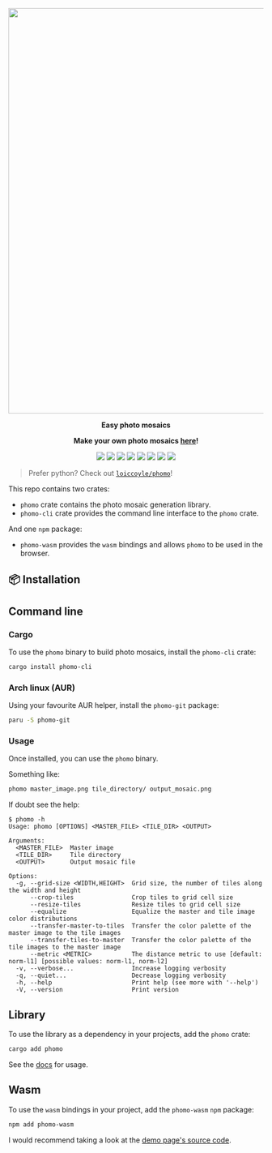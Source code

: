 <p align="center"><img src="https://i.imgur.com/l6U2V9T.png" width="800"></p>
<p align="center"><b>Easy photo mosaics</b></p>
<p align="center">
  <b>
  Make your own photo mosaics <a href="https://phomo.loiccoyle.com/">here</a>!
  </b>
</p>

<p align="center">
  <a href="https://crates.io/crates/phomo"><img src="https://img.shields.io/crates/v/phomo"></a>
  <a href="https://crates.io/crates/phomo-cli"><img src="https://img.shields.io/crates/v/phomo-cli"></a>
  <a href="https://npmjs.com/package/phomo-wasm"><img src="https://img.shields.io/npm/v/phomo-wasm"></a>
  <a href="https://docs.rs/phomo/latest/phomo/"><img src="https://img.shields.io/docsrs/phomo"></a>
  <a href="https://aur.archlinux.org/packages/phomo-git"><img src="https://img.shields.io/aur/version/phomo-git"></a>
  <a href="https://github.com/loiccoyle/phomo-rs/actions"><img src="https://github.com/loiccoyle/phomo-rs/actions/workflows/ci.yml/badge.svg"></a>
  <a href="./LICENSE"><img src="https://img.shields.io/badge/license-mit-blue.svg"></a>
  <img src="https://img.shields.io/badge/platform-linux%20%7c%20macos%20%7c%20windows-informational">
</p>

> Prefer python? Check out [`loiccoyle/phomo`](https://github.com/loiccoyle/phomo)!

This repo contains two crates:

- `phomo` crate contains the photo mosaic generation library.
- `phomo-cli` crate provides the command line interface to the `phomo` crate.

And one `npm` package:

- `phomo-wasm` provides the `wasm` bindings and allows `phomo` to be used in the browser.

## 📦 Installation

## Command line

### Cargo

To use the `phomo` binary to build photo mosaics, install the `phomo-cli` crate:

```sh
cargo install phomo-cli
```

### Arch linux (AUR)

Using your favourite AUR helper, install the `phomo-git` package:

```sh
paru -S phomo-git
```

### Usage

Once installed, you can use the `phomo` binary.

Something like:

```sh
phomo master_image.png tile_directory/ output_mosaic.png
```

If doubt see the help:

<!-- help start -->

```console
$ phomo -h
Usage: phomo [OPTIONS] <MASTER_FILE> <TILE_DIR> <OUTPUT>

Arguments:
  <MASTER_FILE>  Master image
  <TILE_DIR>     Tile directory
  <OUTPUT>       Output mosaic file

Options:
  -g, --grid-size <WIDTH,HEIGHT>  Grid size, the number of tiles along the width and height
      --crop-tiles                Crop tiles to grid cell size
      --resize-tiles              Resize tiles to grid cell size
      --equalize                  Equalize the master and tile image color distributions
      --transfer-master-to-tiles  Transfer the color palette of the master image to the tile images
      --transfer-tiles-to-master  Transfer the color palette of the tile images to the master image
      --metric <METRIC>           The distance metric to use [default: norm-l1] [possible values: norm-l1, norm-l2]
  -v, --verbose...                Increase logging verbosity
  -q, --quiet...                  Decrease logging verbosity
  -h, --help                      Print help (see more with '--help')
  -V, --version                   Print version
```

<!-- help end -->

## Library

To use the library as a dependency in your projects, add the `phomo` crate:

```sh
cargo add phomo
```

See the [docs](https://docs.rs/phomo) for usage.

## Wasm

To use the `wasm` bindings in your project, add the `phomo-wasm` `npm` package:

```sh
npm add phomo-wasm
```

I would recommend taking a look at the [demo page's source code](https://github.com/loiccoyle/phomo-rs/tree/gh-pages).
